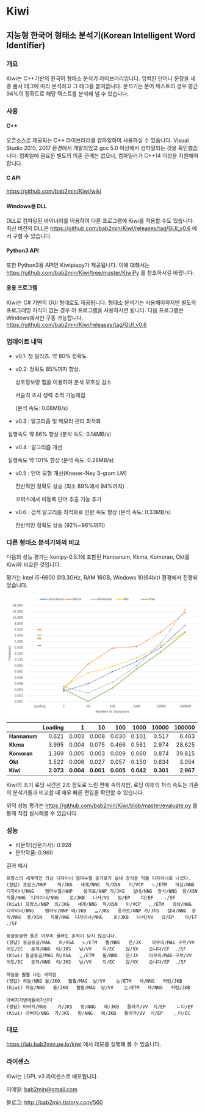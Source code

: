 # Kiwi
## 지능형 한국어 형태소 분석기(Korean Intelligent Word Identifier)

### 개요
Kiwi는 C++기반의 한국어 형태소 분석기 라이브러리입니다. 
입력한 단어나 문장을 세종 품사 태그에 따라 분석하고 그 태그를 붙여줍니다. 
분석기는 문어 텍스트의 경우 평균 94%의 정확도로 해당 텍스트를 분석해 낼 수 있습니다.

### 사용

#### C++
오픈소스로 제공되는 C++ 라이브러리를 컴파일하여 사용하실 수 있습니다. 
Visual Studio 2015, 2017 환경에서 개발되었고 gcc 5.0 이상에서 컴파일되는 것을 확인했습니다.
컴파일에 필요한 별도의 의존 관계는 없으나, 컴파일러가 C++14 이상을 지원해야 합니다.

#### C API
https://github.com/bab2min/Kiwi/wiki

#### Windows용 DLL
DLL로 컴파일된 바이너리를 이용하여 다른 프로그램에 Kiwi를 적용할 수도 있습니다. 
최신 버전의 DLL은 https://github.com/bab2min/Kiwi/releases/tag/GUI_v0.6 에서 구할 수 있습니다.

#### Python3 API
또한 Python3용 API인 Kiwipiepy가 제공됩니다. 이에 대해서는 https://github.com/bab2min/Kiwi/tree/master/KiwiPy 를 참조하시길 바랍니다.

#### 응용 프로그램
Kiwi는 C# 기반의 GUI 형태로도 제공됩니다.
형태소 분석기는 사용해야하지만 별도의 프로그래밍 지식이 없는 경우 이 프로그램을 사용하시면 됩니다.
다음 프로그램은 Windows에서만 구동 가능합니다.
https://github.com/bab2min/Kiwi/releases/tag/GUI_v0.6


### 업데이트 내역

* v0.1: 첫 릴리즈. 약 80% 정확도
* v0.2: 정확도 85%까지 향상.

  상호정보량 맵을 이용하여 분석 모호성 감소

  서술격 조사 생략 추적 가능해짐
  
  (분석 속도: 0.08MB/s)

* v0.3 : 알고리즘 및 메모리 관리 최적화

  실행속도 약 86% 향상 (분석 속도: 0.14MB/s)
  
* v0.4 : 알고리즘 개선

  실행속도 약 101% 향상 (분석 속도: 0.28MB/s)

* v0.5 : 언어 모형 개선(Kneser-Ney 3-gram LM)

  전반적인 정확도 상승 (최소 89%에서 94%까지)
  
  코퍼스에서 미등록 단어 추출 기능 추가

* v0.6 : 검색 알고리즘 최적화로 인한 속도 향상 (분석 속도: 0.33MB/s)

  전반적인 정확도 상승 (92%~96%까지)


### 다른 형태소 분석기와의 비교
다음의 성능 평가는 konlpy-0.5.1에 포함된 Hannanum, Kkma, Komoran, Okt를 Kiwi와 비교한 것입니다.

평가는 Intel i5-6600 @3.3GHz, RAM 16GB, Windows 10(64bit) 환경에서 진행되었습니다.

![형태소 분석기 실행 속도 비교](/KiwiChart.PNG)

| | Loading | 1 | 10 | 100 | 1000 | 10000 | 100000 |
| --- | ---: | ---: | ---: | ---: | ---: | ---: | ---: |
**Hannanum** | 0.621 | 0.003 | 0.008 | 0.030 | 0.101 | 0.517 | 6.463
**Kkma** | 3.995 | 0.004 | 0.075 | 0.466 | 0.561 | 2.974 | 28.625
**Komoran** | 1.369 | 0.005 | 0.003 | 0.009 | 0.060 | 0.874 | 39.815
**Okt** | 1.522 | 0.006 | 0.027 | 0.057 | 0.150 | 0.634 | 3.054
**Kiwi** | **2.073** | **0.004** | **0.001** | **0.005** | **0.042** | **0.301** | **2.967**

Kiwi의 초기 로딩 시간은 2초 정도로 느린 편에 속하지만, 
로딩 이후의 처리 속도는 기존의 분석기들과 비교할 때 매우 빠른 편임을 확인할 수 있습니다.

위의 성능 평가는
https://github.com/bab2min/Kiwi/blob/master/evaluate.py 를 통해 직접 실시해볼 수 있습니다.

### 성능

* 비문학(신문기사): 0.928
* 문학작품: 0.960

결과 예시

    프랑스의 세계적인 의상 디자이너 엠마누엘 웅가로가 실내 장식용 직물 디자이너로 나섰다.
    (정답) 프랑스/NNP	의/JKG	세계/NNG	적/XSN	이/VCP	ㄴ/ETM	의상/NNG	디자이너/NNG	엠마누엘/NNP	웅가로/NNP	가/JKS	실내/NNG	장식/NNG	용/XSN	직물/NNG	디자이너/NNG	로/JKB	나서/VV	었/EP	다/EF	./SF
    (Kiwi) 프랑스/NNP	의/JKG	세계/NNG	적/XSN	이/VCP	ᆫ/ETM	의상/NNG	디자이너/NNG	엠마누/NNP	에/JKB	ᆯ/JKO	웅가로/NNP	가/JKS	실내/NNG	장식/NNG	용/XSN	직물/NNG	디자이너/NNG	로/JKB	나서/VV	었/EP	다/EF	./SF
    
    둥글둥글한 돌은 아무리 굴러도 흔적이 남지 않습니다.
    (정답) 둥글둥글/MAG	하/XSA	ㄴ/ETM	돌/NNG	은/JX	아무리/MAG	구르/VV	어도/EC	흔적/NNG	이/JKS	남/VV	지/EC	않/VX	습니다/EF	./SF
    (Kiwi) 둥글둥글/MAG	하/XSA	ᆫ/ETM	돌/NNG	은/JX	아무리/MAG	구르/VV	어도/EC	흔적/NNG	이/JKS	남/VV	지/EC	않/VX	습니다/EF	./SF

	하늘을 훨훨 나는 새처럼
	(정답) 하늘/NNG	을/JKO	훨훨/MAG	날/VV	는/ETM	새/NNG	처럼/JKB
	(Kiwi) 하늘/NNG	을/JKO	훨훨/MAG	날/VV	는/ETM	새/NNG	처럼/JKB

	아버지가방에들어가신다
	(정답) 아버지/NNG	가/JKS	방/NNG	에/JKB	들어가/VV	시/EP	ㄴ다/EF
	(Kiwi) 아버지/NNG	가/JKS	방/NNG	에/JKB	들어가/VV	시/EP	ᆫ다/EC

### 데모

https://lab.bab2min.pe.kr/kiwi 에서 데모를 실행해 볼 수 있습니다.


### 라이센스
Kiwi는 LGPL v3 라이센스로 배포됩니다. 

이메일: bab2min@gmail.com

블로그: http://bab2min.tistory.com/560
